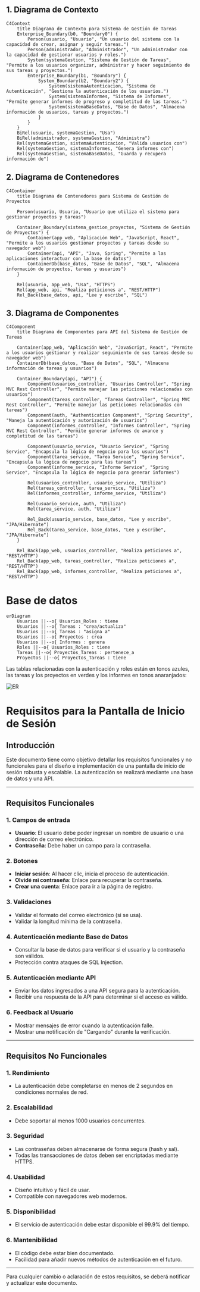 ## 1. Diagrama de Contexto
```mermaid
C4Context
    title Diagrama de Contexto para Sistema de Gestión de Tareas
    Enterprise_Boundary(b0, "Boundary0") {
        Person(usuario, "Usuario", "Un usuario del sistema con la capacidad de crear, asignar y seguir tareas.")
        Person(administrador, "Administrador", "Un administrador con la capacidad de gestionar usuarios y roles.")
        System(systemaGestion, "Sistema de Gestión de Tareas", "Permite a los usuarios organizar, administrar y hacer seguimiento de sus tareas y proyectos.")
        Enterprise_Boundary(b1, "Boundary") {
            System_Boundary(b2, "Boundary2") {
                System(sistemaAutenticacion, "Sistema de Autenticación", "Gestiona la autenticación de los usuarios.")
                System(sistemaInformes, "Sistema de Informes", "Permite generar informes de progreso y completitud de las tareas.")
                System(sistemaBaseDatos, "Base de Datos", "Almacena información de usuarios, tareas y proyectos.")
            }
        }
    }
    BiRel(usuario, systemaGestion, "Usa")
    BiRel(administrador, systemaGestion, "Administra")
    Rel(systemaGestion, sistemaAutenticacion, "Valida usuarios con")
    Rel(systemaGestion, sistemaInformes, "Genera informes con")
    Rel(systemaGestion, sistemaBaseDatos, "Guarda y recupera información de")

```

## 2. Diagrama de Contenedores
```mermaid
C4Container
    title Diagrama de Contenedores para Sistema de Gestión de Proyectos

    Person(usuario, Usuario, "Usuario que utiliza el sistema para gestionar proyectos y tareas")

    Container_Boundary(sistema_gestion_proyectos, "Sistema de Gestión de Proyectos") {
        Container(app_web, "Aplicación Web", "JavaScript, React", "Permite a los usuarios gestionar proyectos y tareas desde su navegador web")
        Container(api, "API", "Java, Spring", "Permite a las aplicaciones interactuar con la base de datos")
        ContainerDb(base_datos, "Base de Datos", "SQL", "Almacena información de proyectos, tareas y usuarios")
    }

    Rel(usuario, app_web, "Usa", "HTTPS")
    Rel(app_web, api, "Realiza peticiones a", "REST/HTTP")
    Rel_Back(base_datos, api, "Lee y escribe", "SQL")

```

## 3. Diagrama de Componentes
```mermaid
C4Component
    title Diagrama de Componentes para API del Sistema de Gestión de Tareas

    Container(app_web, "Aplicación Web", "JavaScript, React", "Permite a los usuarios gestionar y realizar seguimiento de sus tareas desde su navegador web")
    ContainerDb(base_datos, "Base de Datos", "SQL", "Almacena información de tareas y usuarios")

    Container_Boundary(api, "API") {
        Component(usuarios_controller, "Usuarios Controller", "Spring MVC Rest Controller", "Permite manejar las peticiones relacionadas con usuarios")
        Component(tareas_controller, "Tareas Controller", "Spring MVC Rest Controller", "Permite manejar las peticiones relacionadas con tareas")
        Component(auth, "Authentication Component", "Spring Security", "Maneja la autenticación y autorización de usuarios")
        Component(informes_controller, "Informes Controller", "Spring MVC Rest Controller", "Permite generar informes de avance y completitud de las tareas")

        Component(usuario_service, "Usuario Service", "Spring Service", "Encapsula la lógica de negocio para los usuarios")
        Component(tarea_service, "Tarea Service", "Spring Service", "Encapsula la lógica de negocio para las tareas")
        Component(informe_service, "Informe Service", "Spring Service", "Encapsula la lógica de negocio para generar informes")

        Rel(usuarios_controller, usuario_service, "Utiliza")
        Rel(tareas_controller, tarea_service, "Utiliza")
        Rel(informes_controller, informe_service, "Utiliza")

        Rel(usuario_service, auth, "Utiliza")
        Rel(tarea_service, auth, "Utiliza")

        Rel_Back(usuario_service, base_datos, "Lee y escribe", "JPA/Hibernate")
        Rel_Back(tarea_service, base_datos, "Lee y escribe", "JPA/Hibernate")
    }

    Rel_Back(app_web, usuarios_controller, "Realiza peticiones a", "REST/HTTP")
    Rel_Back(app_web, tareas_controller, "Realiza peticiones a", "REST/HTTP")
    Rel_Back(app_web, informes_controller, "Realiza peticiones a", "REST/HTTP")

```

# Base de datos

```mermaid
erDiagram
    Usuarios ||--o{ Usuarios_Roles : tiene
    Usuarios ||--o{ Tareas : "crea/actualiza"
    Usuarios ||--o{ Tareas : "asigna a"
    Usuarios ||--o{ Proyectos : crea
    Usuarios ||--o{ Informes : genera
    Roles ||--o{ Usuarios_Roles : tiene
    Tareas ||--o{ Proyectos_Tareas : pertenece_a
    Proyectos ||--o{ Proyectos_Tareas : tiene
```

Las tablas relacionadas con la autenticación y roles están en tonos azules, las tareas y los proyectos en verdes y los informes en tonos anaranjados:

![ER](./dbmodel.svg)


# Requisitos para la Pantalla de Inicio de Sesión

## Introducción
Este documento tiene como objetivo detallar los requisitos funcionales y no funcionales para el diseño e implementación de una pantalla de inicio de sesión robusta y escalable. La autenticación se realizará mediante una base de datos y una API.

---

## Requisitos Funcionales

### 1. Campos de entrada
- **Usuario**: El usuario debe poder ingresar un nombre de usuario o una dirección de correo electrónico.
- **Contraseña**: Debe haber un campo para la contraseña.

### 2. Botones
- **Iniciar sesión**: Al hacer clic, inicia el proceso de autenticación.
- **Olvidé mi contraseña**: Enlace para recuperar la contraseña.
- **Crear una cuenta**: Enlace para ir a la página de registro.

### 3. Validaciones
- Validar el formato del correo electrónico (si se usa).
- Validar la longitud mínima de la contraseña.

### 4. Autenticación mediante Base de Datos
- Consultar la base de datos para verificar si el usuario y la contraseña son válidos.
- Protección contra ataques de SQL Injection.

### 5. Autenticación mediante API
- Enviar los datos ingresados a una API segura para la autenticación.
- Recibir una respuesta de la API para determinar si el acceso es válido.
  
### 6. Feedback al Usuario
- Mostrar mensajes de error cuando la autenticación falle.
- Mostrar una notificación de "Cargando" durante la verificación.

---

## Requisitos No Funcionales

### 1. Rendimiento
- La autenticación debe completarse en menos de 2 segundos en condiciones normales de red.

### 2. Escalabilidad
- Debe soportar al menos 1000 usuarios concurrentes.

### 3. Seguridad
- Las contraseñas deben almacenarse de forma segura (hash y sal).
- Todas las transacciones de datos deben ser encriptadas mediante HTTPS.
  
### 4. Usabilidad
- Diseño intuitivo y fácil de usar.
- Compatible con navegadores web modernos.

### 5. Disponibilidad
- El servicio de autenticación debe estar disponible el 99.9% del tiempo.

### 6. Mantenibilidad
- El código debe estar bien documentado.
- Facilidad para añadir nuevos métodos de autenticación en el futuro.

---

Para cualquier cambio o aclaración de estos requisitos, se deberá notificar y actualizar este documento.